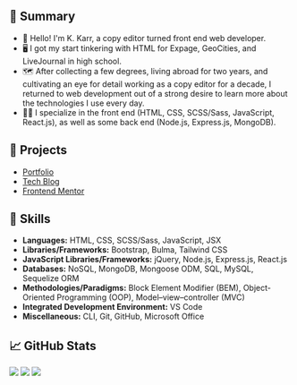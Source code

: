 ## 📝 Summary

- 👋 Hello! I'm K. Karr, a copy editor turned front end web developer.
- 🖥️ I got my start tinkering with HTML for Expage, GeoCities, and LiveJournal in high school.
- 🗺️ After collecting a few degrees, living abroad for two years, and cultivating an eye for detail working as a copy editor for a decade, I returned to web development out of a strong desire to learn more about the technologies I use every day.
- 🐱‍💻 I specialize in the front end (HTML, CSS, SCSS/Sass, JavaScript, React.js), as well as some back end (Node.js, Express.js, MongoDB).

## 📁 Projects

- [Portfolio](https://kkarrwrites.carrd.co/)
- [Tech Blog](https://gist.github.com/kkarrwrites)
- [Frontend Mentor](https://www.frontendmentor.io/profile/kkarrwrites)

## 🎨 Skills

- **Languages:** HTML, CSS, SCSS/Sass, JavaScript, JSX
- **Libraries/Frameworks:** Bootstrap, Bulma, Tailwind CSS
- **JavaScript Libraries/Frameworks:** jQuery, Node.js, Express.js, React.js
- **Databases:** NoSQL, MongoDB, Mongoose ODM, SQL, MySQL, Sequelize ORM
- **Methodologies/Paradigms:** Block Element Modifier (BEM), Object-Oriented Programming (OOP), Model–view–controller (MVC)
- **Integrated Development Environment:** VS Code
- **Miscellaneous:** CLI, Git, GitHub, Microsoft Office

## 📈 GitHub Stats

<img src="https://github-readme-stats.vercel.app/api/top-langs?username=kkarrwrites&layout=compact"/>
<img src="https://github-readme-stats.vercel.app/api?username=kkarrwrites&show_icons=true"/>
<img src="https://github-readme-streak-stats.herokuapp.com/?user=kkarrwrites"/>
<!-- 
## 🐍 Contributions

![snake gif](https://github.com/kkarrwrites/kkarrwrites/blob/output/github-contribution-grid-snake.gif)
-->

